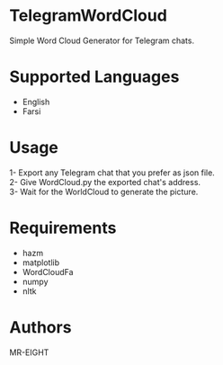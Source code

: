# TelegramWordCloud

Simple Word Cloud Generator for Telegram chats.



# Supported Languages
- English
- Farsi

# Usage
1- Export any Telegram chat that you prefer as json file.  
2- Give WordCloud.py the exported chat's address.  
3- Wait for the WorldCloud to generate the picture.
# Requirements
- hazm
- matplotlib
- WordCloudFa
- numpy
- nltk
  
  
# Authors
MR-EIGHT
